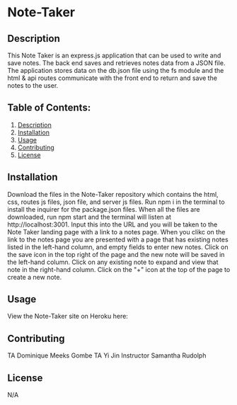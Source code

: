 # Note-Taker

## Description
This Note Taker is an express.js application that can be used to write and save notes. The back end saves and retrieves notes data from a JSON file. The application stores data on the db.json file using the fs module and the html & api routes communicate with the front end to return and save the notes to the user.

## Table of Contents: 
1. [Description](#description)
2. [Installation](#installation)
3. [Usage](#usage)
4. [Contributing](#contributing)
5. [License](#license)

## Installation
Download the files in the Note-Taker repository which contains the html, css, routes js files, json file, and server js files. Run npm i in the terminal to install the inquirer for the package.json files. When all the files are downloaded, run npm start and the terminal will listen at http://localhost:3001. Input this into the URL and you will be taken to the Note Taker landing page with a link to a notes page. When you clikc on the link to the notes page you are presented with a page that has existing notes listed in the left-hand column, and empty fields to enter new notes. Click on the save icon in the top right of the page and the new note will be saved in the left-hand column. Click on any existing note to expand and view that note in the right-hand column. Click on the "+" icon at the top of the page to create a new note.

## Usage
View the Note-Taker site on Heroku here: 


## Contributing
TA Dominique Meeks Gombe
TA Yi Jin
Instructor Samantha Rudolph 

## License
N/A